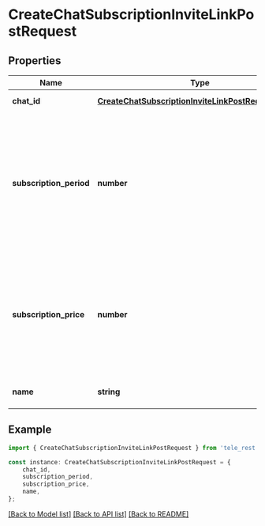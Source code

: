# CreateChatSubscriptionInviteLinkPostRequest


## Properties

Name | Type | Description | Notes
------------ | ------------- | ------------- | -------------
**chat_id** | [**CreateChatSubscriptionInviteLinkPostRequestChatId**](CreateChatSubscriptionInviteLinkPostRequestChatId.md) |  | [default to undefined]
**subscription_period** | **number** | The number of seconds the subscription will be active for before the next payment. Currently, it must always be 2592000 (30 days). | [default to undefined]
**subscription_price** | **number** | The amount of Telegram Stars a user must pay initially and after each subsequent subscription period to be a member of the chat; 1-10000 | [default to undefined]
**name** | **string** | Invite link name; 0-32 characters | [optional] [default to undefined]

## Example

```typescript
import { CreateChatSubscriptionInviteLinkPostRequest } from 'tele_rest';

const instance: CreateChatSubscriptionInviteLinkPostRequest = {
    chat_id,
    subscription_period,
    subscription_price,
    name,
};
```

[[Back to Model list]](../README.md#documentation-for-models) [[Back to API list]](../README.md#documentation-for-api-endpoints) [[Back to README]](../README.md)
